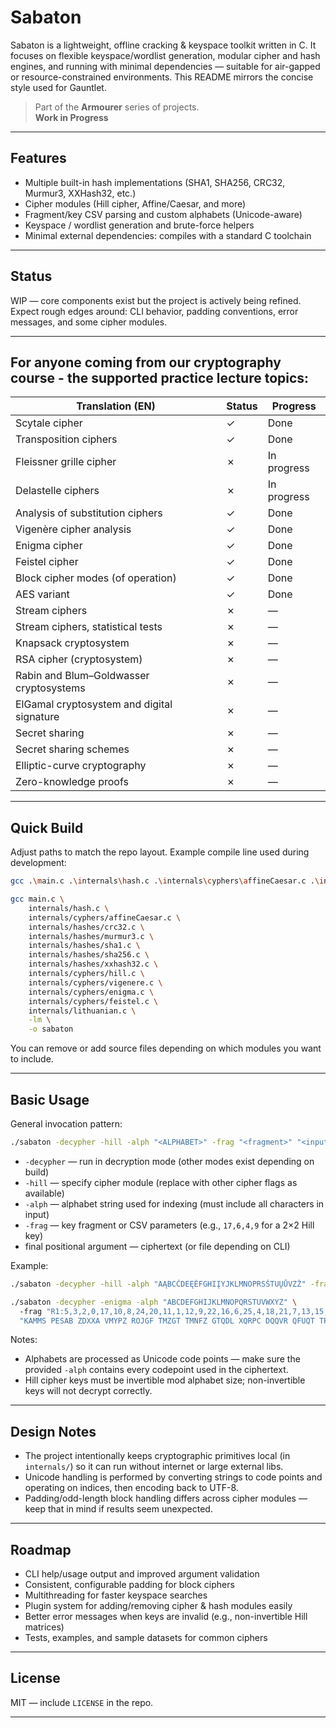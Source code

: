 # Sabaton

Sabaton is a lightweight, offline cracking & keyspace toolkit written in C. It focuses on flexible keyspace/wordlist generation, modular cipher and hash engines, and running with minimal dependencies — suitable for air-gapped or resource-constrained environments. This README mirrors the concise style used for Gauntlet.

> Part of the **Armourer** series of projects.  
> **Work in Progress**

---

## Features

* Multiple built-in hash implementations (SHA1, SHA256, CRC32, Murmur3, XXHash32, etc.)
* Cipher modules (Hill cipher, Affine/Caesar, and more)
* Fragment/key CSV parsing and custom alphabets (Unicode-aware)
* Keyspace / wordlist generation and brute-force helpers
* Minimal external dependencies: compiles with a standard C toolchain

---

## Status

WIP — core components exist but the project is actively being refined. Expect rough edges around: CLI behavior, padding conventions, error messages, and some cipher modules.

---

## For anyone coming from our cryptography course - the supported practice lecture topics:

| Translation (EN)                           | Status | Progress    |
| ------------------------------------------ | ------ | ----------- |
| Scytale cipher                             | ✓      | Done        |
| Transposition ciphers                      | ✓      | Done        |
| Fleissner grille cipher                    | ✗      | In progress |
| Delastelle ciphers                         | ✗      | In progress |
| Analysis of substitution ciphers           | ✓      | Done        |
| Vigenère cipher analysis                   | ✓      | Done        |
| Enigma cipher                              | ✓      | Done        |
| Feistel cipher                             | ✓      | Done        |
| Block cipher modes (of operation)          | ✓      | Done        |
| AES variant                                | ✓      | Done        |
| Stream ciphers                             | ✗      | —           |
| Stream ciphers, statistical tests          | ✗      | —           |
| Knapsack cryptosystem                      | ✗      | —           |
| RSA cipher (cryptosystem)                  | ✗      | —           |
| Rabin and Blum–Goldwasser cryptosystems    | ✗      | —           |
| ElGamal cryptosystem and digital signature | ✗      | —           |
| Secret sharing                             | ✗      | —           |
| Secret sharing schemes                     | ✗      | —           |
| Elliptic-curve cryptography                | ✗      | —           |
| Zero-knowledge proofs                      | ✗      | —           |


---

## Quick Build

Adjust paths to match the repo layout. Example compile line used during development:

```bash
gcc .\main.c .\internals\hash.c .\internals\cyphers\affineCaesar.c .\internals\cyphers\enigma.c .\internals\cyphers\feistel.c .\internals\cyphers\hill.c .\internals\cyphers\scytale.c .\internals\cyphers\transposition.c .\internals\cyphers\vigenere.c .\internals\cyphers\block.c .\internals\hashes\crc32.c .\internals\hashes\murmur3.c .\internals\hashes\sha1.c .\internals\hashes\sha256.c .\internals\hashes\xxhash32.c .\internals\lithuanian.c -lm
```
```bash
gcc main.c \
    internals/hash.c \
    internals/cyphers/affineCaesar.c \
    internals/hashes/crc32.c \
    internals/hashes/murmur3.c \
    internals/hashes/sha1.c \
    internals/hashes/sha256.c \
    internals/hashes/xxhash32.c \
    internals/cyphers/hill.c \
    internals/cyphers/vigenere.c \
    internals/cyphers/enigma.c \
    internals/cyphers/feistel.c \
    internals/lithuanian.c \
    -lm \
    -o sabaton
```


You can remove or add source files depending on which modules you want to include.

---

## Basic Usage

General invocation pattern:

```bash
./sabaton -decypher -hill -alph "<ALPHABET>" -frag "<fragment>" "<input>"
```

* `-decypher` — run in decryption mode (other modes exist depending on build)
* `-hill` — specify cipher module (replace with other cipher flags as available)
* `-alph` — alphabet string used for indexing (must include all characters in input)
* `-frag` — key fragment or CSV parameters (e.g., `17,6,4,9` for a 2×2 Hill key)
* final positional argument — ciphertext (or file depending on CLI)

Example:

```bash
./sabaton -decypher -hill -alph "AĄBCČDEĘĖFGHIĮYJKLMNOPRSŠTUŲŪVZŽ" -frag "17,6,4,9" "TBKKI HĄŪRH ..."
```

```bash
./sabaton -decypher -enigma -alph "ABCDEFGHIJKLMNOPQRSTUVWXYZ" \ 
  -frag "R1:5,3,2,0,17,10,8,24,20,11,1,12,9,22,16,6,25,4,18,21,7,13,15,23,19,14|R2:20,3,24,18,8,5,15,4,7,11,0,13,9,22,12,23,10,1,19,21,17,16,2,25,6,14|KEY:3,?" \
  "KAMMS PESAB ZDXXA VMYPZ ROJGF TMZGT TMNFZ GTQDL XQRPC DQQVR QFUQT TPOY"
  ```

Notes:

* Alphabets are processed as Unicode code points — make sure the provided `-alph` contains every codepoint used in the ciphertext.
* Hill cipher keys must be invertible mod alphabet size; non-invertible keys will not decrypt correctly.

---

## Design Notes

* The project intentionally keeps cryptographic primitives local (in `internals/`) so it can run without internet or large external libs.
* Unicode handling is performed by converting strings to code points and operating on indices, then encoding back to UTF-8.
* Padding/odd-length block handling differs across cipher modules — keep that in mind if results seem unexpected.

---

## Roadmap

* CLI help/usage output and improved argument validation
* Consistent, configurable padding for block ciphers
* Multithreading for faster keyspace searches
* Plugin system for adding/removing cipher & hash modules easily
* Better error messages when keys are invalid (e.g., non-invertible Hill matrices)
* Tests, examples, and sample datasets for common ciphers

---

## License

MIT — include `LICENSE` in the repo.

---

